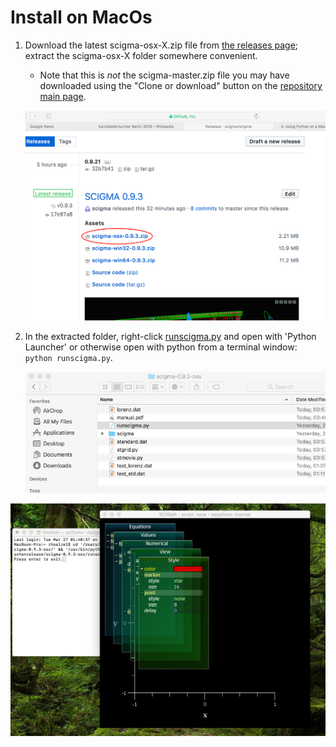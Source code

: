 
# Install on MacOs

1. Download the latest scigma-osx-X.zip file from [the releases page](https://github.com/scigma/scigma/releases); extract the scigma-osx-X folder somewhere convenient.

    * Note that this is _not_ the scigma-master.zip file you may have downloaded using the "Clone or download" button on the [repository main page](https://github.com/scigma/scigma).

    ![download SCIGMA](guideImages/scigma1.png)

4. In the extracted folder, right-click [runscigma.py](https://raw.githubusercontent.com/scigma/scigma/master/runscigma.py) and open with 'Python Launcher' or otherwise open with python from a terminal window: `python runscigma.py`. 

    ![run scigma](guideImages/runscigma_mac.png)

![scigma](guideImages/running_mac.png)